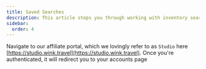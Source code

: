 ```yaml
---
title: Saved Searches
description: This article steps you through working with inventory search results that you want to sell.
sidebar:
  order: 4
---
```



Navigate to our affiliate portal, which we lovingly refer to as `Studio` here [https://studio.wink.travel](https://studio.wink.travel). Once you're authenticated, it will redirect you to your accounts page

